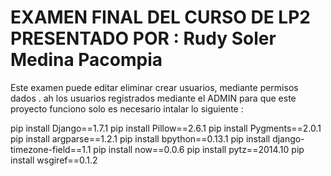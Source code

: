EXAMEN FINAL DEL CURSO DE LP2 PRESENTADO POR : Rudy Soler Medina Pacompia
==========================================================================
Este examen puede editar eliminar crear usuarios, mediante permisos dados . ah los usuarios registrados mediante el ADMIN
para que este proyecto funciono solo es necesario intalar lo siguiente :

pip install Django==1.7.1
pip install Pillow==2.6.1
pip install Pygments==2.0.1
pip install argparse==1.2.1
pip install bpython==0.13.1
pip install django-timezone-field==1.1
pip install now==0.0.6
pip install pytz==2014.10
pip install wsgiref==0.1.2
